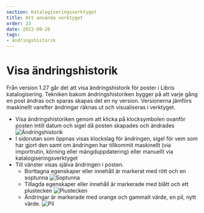 ```yaml
---
section: Katalogiseringsverktyget
title: Att använda verktyget
order: 23
date: 2022-09-26
tags:
- ändringshistorik
---
```


# Visa ändringshistorik
Från version 1.27 går det att visa ändringshistorik för poster i Libris katalogisering. Tekniken bakom ändringshistoriken bygger på att varje gång en 
post ändras och sparas skapas det en ny version. Versionerna jämförs maskinellt varefter ändringar räknas ut och visualiseras i verktyget.

* Visa ändringshistoriken genom att klicka på klocksymbolen ovanför posten intill datum och sigel då posten skapades och ändrades ![Ändringshistorik](andringshistorik.png)
* I sidorutan som öppnas visas klockslag för ändringen, sigel för vem som har gjort den samt om ändringen har tillkommit maskinellt 
(via importrutin, körning eller mängduppdatering) eller manuellt via katalogiseringsverktyget
* Till vänster visas själva ändringen i posten. 
     * Borttagna egenskaper eller innehåll är markerat med rött och en soptunna ![Soptunna](soptunna.png)  
     * Tillagda egenskaper eller innehåll är markerade med blått och ett plustecken ![Plustecken](plustecken.png)  
     * Ändringar är markerade med orange och gammalt värde, en pil, nytt värde. ![Pil](pil.png)  








